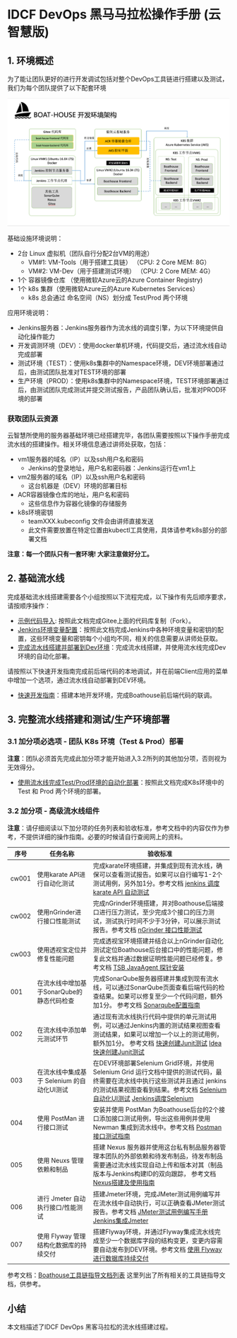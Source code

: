 # IDCF DevOps 黑马马拉松操作手册 (云智慧版)

## 1. 环境概述

为了能让团队更好的进行开发调试包括对整个DevOps工具链进行搭建以及测试，我们为每个团队提供了以下配套环境

![Boathouse Environment](images/boathouse-env-architecture.png)

基础设施环境说明：

- 2台 Linux 虚拟机（团队自行分配2台VM的用途）
  - VM#1: VM-Tools（用于搭建工具链） （CPU: 2 Core MEM: 8G）
  - VM#2: VM-Dev（用于搭建测试环境） （CPU: 2 Core MEM: 4G）
- 1个 容器镜像仓库 （使用微软Azure云的Azure Container Registry)
- 1个 k8s 集群（使用微软Azure云的Azure Kubernetes Services）
  - k8s 总会通过 命名空间（NS）划分成 Test/Prod 两个环境

应用环境说明：
- Jenkins服务器：Jenkins服务器作为流水线的调度引擎，为以下环境提供自动化操作能力
- 开发调测环境（DEV）：使用docker单机环境，代码提交后，通过流水线自动完成部署
- 测试环境（TEST）：使用k8s集群中的Namespace环境，DEV环境部署通过后，由测试团队批准对TEST环境的部署
- 生产环境（PROD）：使用k8s集群中的Namespace环境，TEST环境部署通过后，由测试团队完成测试并提交测试报告，产品团队确认后，批准对PROD环境的部署


### 获取团队云资源

云智慧所使用的服务器基础环境已经搭建完毕，各团队需要按照以下操作手册完成流水线的搭建操作。相关环境信息通过讲师处获取，包括：

- vm1服务器的域名（IP）以及ssh用户名和密码
  - Jenkins的登录地址，用户名和密码器：Jenkins运行在vm1上
- vm2服务器的域名（IP）以及ssh用户名和密码
  - 这台机器是（DEV）环境的部署目标
- ACR容器镜像仓库的地址，用户名和密码
  - 这些信息作为容器化镜像的存储服务
- k8s环境密钥
  - teamXXX.kubeconfig 文件会由讲师直接发送
  - 此文件需要放置在特定位置由kubectl工具使用，具体请参考k8s部分的部署文档

**注意：每一个团队只有一套环境! 大家注意做好分工。**

## 2. 基础流水线

完成基础流水线搭建需要各个小组按照以下流程完成，以下操作有先后顺序要求，请按顺序操作：

- [示例代码导入](version-control-config.md): 按照此文档完成Gitee上面的代码库复制（Fork）。
- [Jenkins环境变量配置](team-pipeline-config.md)：按照此文档完成Jenkins中各种环境变量和密钥的配置，这些环境变量和密钥每个小组均不同，相关的信息需要从讲师处获取。
- [完成流水线搭建并部署到Dev环境](team-dev-env-deploy.md)：完成流水线搭建，并使用流水线完成Dev环境的自动化部署。

请按照以下快速开发指南完成前后端代码的本地调试，并在前端Client应用的菜单中增加一个选项，通过流水线自动部署到DEV环境。

- [快速开发指南](dev-guide.md)：搭建本地开发环境，完成Boathouse前后端代码的联调。

## 3. 完整流水线搭建和测试/生产环境部署

### 3.1 加分项必选项 - 团队 K8s 环境（Test & Prod）部署

**注意**：团队必须首先完成此加分项才能开始进入3.2所列的其他加分项，否则视为无效得分。

- [使用流水线完成Test/Prod环境的自动化部署](team-k8s-env-config.md)：按照此文档完成K8s环境中的 Test 和 Prod 两个环境的部署。

### 3.2 加分项 - 高级流水线组件

**注意**：请仔细阅读以下加分项的任务列表和验收标准，参考文档中的内容仅作为参考，不提供详细的操作指南。必要的时候请自行查阅网上的资料。

| 序号 | 任务名称 | 验收标准  |
| ------------ | --------- | --------- |
| cw001 | 使用karate API进行自动化测试 | 完成karate环境搭建，并集成到现有流水线，确保可以查看测试报告。如果可以自行编写1-2个测试用例，另外加1分。参考文档 [jenkins 调度karate API 自动测试](docs/quick-start/guide/karate-API-testing/Readme.md) |
| cw002 | 使用nGrinder进行接口性能测试 | 完成nGrinder环境搭建，并对Boathouse后端接口进行压力测试，至少完成3个接口的压力测试，测试执行时间不少于3分钟，可以展示测试报告。参考文档 [nGrinder 接口性能测试](docs/quick-start/guide/nGrinder-perf-testing/Readme.md) |
| cw003 | 使用透视宝定位并修复性能问题 | 完成透视宝环境搭建并结合以上nGrinder自动化测试定位Boathouse后台接口中的性能问题，修复此文档并通过数据证明性能问题已经修复。参考文档 [TSB JavaAgent 探针安装](docs/quick-start/guide/TSB-Agent-use/Readme.md) |
| 001 | 在流水线中增加基于SonarQube的静态代码检查 | 完成SonarQube服务器搭建并集成到现有流水线，可以通过SonarQube页面查看后端代码的检查结果。如果可以修复至少一个代码问题，额外加1分。 参考文档 [Sonarqube配置指南](../../quick-start/guide/sonarqube/Readme.md) |
| 002 | 在流水线中添加单元测试环节 | 通过现有流水线执行代码中提供的单元测试用例，可以通过Jenkins内置的测试结果视图查看测试结果，如果可以增加一个以上的测试用例，额外加1分。 参考文档 [快速创建Junit测试](../..//quick-start/guide/junit-testing/Readme.md) [Idea 快速创建Junit测试](../../quick-start/guide/junit-testing/Readme.md) |
| 003 | 在流水线中集成基于 Selenium 的自动化UI测试 | 在DEV环境部署Selenium Grid环境，并使用 Selenium Grid 运行文档中提供的测试代码，最终需要在流水线中执行这些测试并且通过 jenkins 的测试结果视图查看到结果。参考文档 [Selenium自动化UI测试](../../quick-start/guide/selenium-ui-testing/Readme.md) [Jenkins调度Selenium](../../quick-start/guide/selenium-for-jenkins/Readme.md) |
| 004 | 使用 PostMan 进行接口测试 | 安装并使用 PostMan 为Boathouse后台的2个接口添加接口测试用例，导出这些用例并使用 Newman 集成到流水线中。参考文档 [Postman接口测试指南](../../quick-start/guide/postman-api-testing/Readme.md)   |
| 005 | 使用 Neuxs 管理依赖和制品  | 搭建 Nexus 服务器并使用这台私有制品服务器管理本团队的外部依赖和待发布制品，待发布制品需要通过流水线实现自动上传和版本对其（制品版本与Jenkins构建ID的双向跟踪， 参考文档 [Nexus搭建及使用指南](../../quick-start/guide/nexus/readme.md) |
| 006 | 进行 Jmeter 自动执行接口/性能测试 | 搭建Jmeter环境，完成JMeter测试用例编写并在流水线中自动执行，可以正确查看JMeter测试报告。参考文档 [JMeter测试用例编写手册](../../quick-start/guide/jmeter-testing/Readme.md) [Jenkins集成Jmeter](../../quick-start/guide/jmeter-testing/jmeter-for-jenkins.md) |
| 007 | 使用 Flyway 管理结构化数据库的持续交付 | 搭建Flyway环境，并通过Flyway集成流水线完成至少一个数据库字段的结构变更，变更内容需要自动发布到DEV环境。参考文档 [使用 Flyway 进行数据库持续交付](../../quick-start/guide/java-flyway-db-pipeline/Readme.md) |

参考文档：[Boathouse工具链指导文档列表](../../../README.md?id=工具指导文档) 这里列出了所有相关的工具链指导文档，供参考。

## 小结

本文档描述了IDCF DevOps 黑客马拉松的流水线搭建过程。
